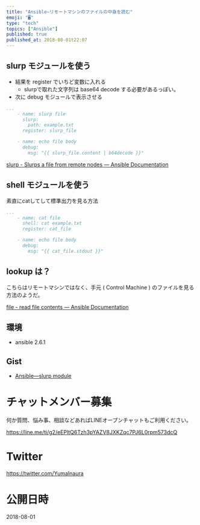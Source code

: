 ```yaml
---
title: "Ansible—リモートマシンのファイルの中身を読む"
emoji: "🖥"
type: "tech"
topics: ["Ansible"]
published: true
published_at: 2018-08-01t22:07
---
```


## slurp モジュールを使う

- 結果を register でいちど変数に入れる
  - slurpで取れた文字列は base64 decode する必要があるっぽい。
- 次に debug モジュールで表示させる

```in_some_playbook_tasks.yml
...
    - name: slurp file
      slurp:
        path: example.txt
      register: slurp_file

    - name: echo file body
      debug:
        msg: "{{ slurp_file.content | b64decode }}"
```

[slurp - Slurps a file from remote nodes — Ansible Documentation](https://docs.ansible.com/ansible/2.6/modules/slurp_module.html)

## shell モジュールを使う

素直にcatしてして標準出力を見る方法

```in_some_playbook_tasks.yml
...
    - name: cat file
      shell: cat example.txt
      register: cat_file

    - name: echo file body
      debug:
        msg: "{{ cat_file.stdout }}"
```

## lookup は？

こちらはリモートマシンではなく、手元 ( Control Machine ) のファイルを見る方法のようだ。

[file - read file contents — Ansible Documentation](https://docs.ansible.com/ansible/2.6/plugins/lookup/file.html)

## 環境

- ansible 2.6.1

## Gist

- [Ansible—slurp module](https://gist.github.com/YumaInaura/3902607dddac246ca15395b5aedcc2fb#file-slurp-yml)








<!-- Update From Qiita API -->

# チャットメンバー募集


何か質問、悩み事、相談などあればLINEオープンチャットもご利用ください。

https://line.me/ti/g2/eEPltQ6Tzh3pYAZV8JXKZqc7PJ6L0rpm573dcQ





# Twitter


https://twitter.com/YumaInaura


<!-- Update From Qiita API -->



# 公開日時

2018-08-01
